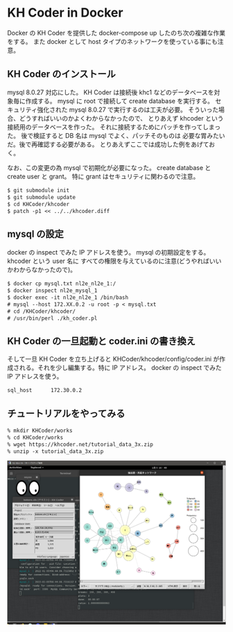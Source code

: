# KH Coder in Docker
Docker の KH Coder を提供した
docker-compose up したのち次の複雑な作業をする。
また docker として host タイプのネットワークを使っている事にも注意。

## KH Coder のインストール
mysql 8.0.27 対応にした。
KH Coder は接続後 khc1 などのデータベースを対象毎に作成する。
mysql に root で接続して create database を実行する。
セキュリティ強化された mysql 8.0.27 で実行するのは工夫が必要。
そういった場合、どうすればいいのかよくわからなかったので、
とりあえず khcoder という接続用のデータベースを作った。
それに接続するためにパッチを作ってしまった。
後で検証すると DB 名は mysql でよく、パッチそのものは
必要な胃みたいだ。後で再確認する必要がある。
とりあえずここでは成功した例をあげておく。

なお、この変更の為 mysql で初期化が必要になった。
create database と create user と grant。
特に grant はセキュリティに関わるので注意。

```
$ git submodule init
$ git submodule update
$ cd KHCoder/khcoder
$ patch -p1 << ../../khcoder.diff
```

## mysql の設定
docker の inspect でみた IP アドレスを使う。
mysql の初期設定をする。khcoder という user 名に
すべての権限を与えているのに注意(どうやればいいかわからなかったので)。

```
$ docker cp mysql.txt nl2e_nl2e_1:/
$ docker inspect nl2e_mysql_1
$ docker exec -it nl2e_nl2e_1 /bin/bash
# mysql --host 172.XX.0.2 -u root -p < mysql.txt
# cd /KHCoder/khcoder/
# /usr/bin/perl ./kh_coder.pl
```

## KH Coder の一旦起動と coder.ini の書き換え
そして一旦  KH Coder を立ち上げると KHCoder/khcoder/config/coder.ini
が作成される。それを少し編集する。特に IP アドレス。
docker の inspect でみた IP アドレスを使う。

```
sql_host      172.30.0.2
```

## チュートリアルをやってみる

```
% mkdir KHCoder/works
% cd KHCoder/works
% wget https://khcoder.net/tutorial_data_3x.zip
% unzip -x tutorial_data_3x.zip
```

![khcoder](khcoder.png)
